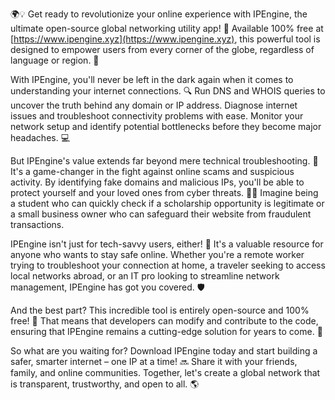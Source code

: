 🌍💡 Get ready to revolutionize your online experience with IPEngine, the ultimate open-source global networking utility app! 🚀 Available 100% free at [https://www.ipengine.xyz](https://www.ipengine.xyz), this powerful tool is designed to empower users from every corner of the globe, regardless of language or region. 💬

With IPEngine, you'll never be left in the dark again when it comes to understanding your internet connections. 🔍 Run DNS and WHOIS queries to uncover the truth behind any domain or IP address. Diagnose internet issues and troubleshoot connectivity problems with ease. Monitor your network setup and identify potential bottlenecks before they become major headaches. 💻

But IPEngine's value extends far beyond mere technical troubleshooting. 🚨 It's a game-changer in the fight against online scams and suspicious activity. By identifying fake domains and malicious IPs, you'll be able to protect yourself and your loved ones from cyber threats. 👮‍♀️ Imagine being a student who can quickly check if a scholarship opportunity is legitimate or a small business owner who can safeguard their website from fraudulent transactions.

IPEngine isn't just for tech-savvy users, either! 🌟 It's a valuable resource for anyone who wants to stay safe online. Whether you're a remote worker trying to troubleshoot your connection at home, a traveler seeking to access local networks abroad, or an IT pro looking to streamline network management, IPEngine has got you covered. 🛡️

And the best part? This incredible tool is entirely open-source and 100% free! 💸 That means that developers can modify and contribute to the code, ensuring that IPEngine remains a cutting-edge solution for years to come. 🚀

So what are you waiting for? Download IPEngine today and start building a safer, smarter internet – one IP at a time! 🔜 Share it with your friends, family, and online communities. Together, let's create a global network that is transparent, trustworthy, and open to all. 🌎